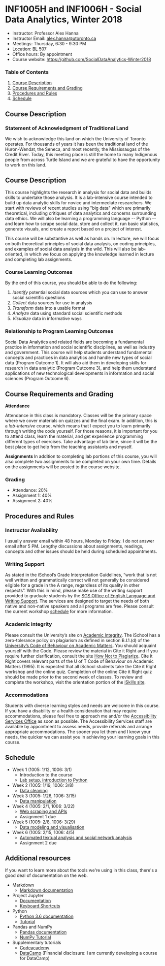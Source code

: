 # INF1005H and INF1006H - Social Data Analytics, Winter 2018

- Instructor: Professor Alex Hanna 
- Instructor Email: alex.hanna@utoronto.ca
- Meetings: Thursday, 6:30 - 9:30 PM
- Location: BL 507
- Office hours: By appointment
- Course website: https://github.com/SocialDataAnalytics-Winter2018

### Table of Contents

1. [Course Description](#course-description)
2. [Course Requirements and Grading](#course-requirements-and-grading)
4. [Procedures and Rules](#procedures-and-rules)
5. [Schedule](#schedule)

## Course Description

### Statement of Acknowledgment of Traditional Land

We wish to acknowledge this land on which the University of Toronto operates. For thousands of years it has been the traditional land of the Huron-Wendat, the Seneca, and most recently, the Mississaugas of the Credit River. Today, this meeting place is still the home to many Indigenous people from across Turtle Island and we are grateful to have the opportunity to work on this land. 

## Course Description

This course highlights the research in analysis for social data and builds skills to undertake those analysis. It is a lab-intensive course intended to build up data analytic skills for novice and intermediate researchers. We start with reviews of recent studies using "big data" which are primarily theoretical, including critiques of data analytics and concerns surrounding data ethics. We will also be learning a programming language -- Python -- and learn how to scrape social data, store and collect it, run basic statistics, generate visuals, and create a report based on a project of interest.

This course will be substantive as well as hands on. In lecture, we will focus on both theoretical principles of social data analysis, on coding principles, and examples of social data analysis in the wild. This will also be lab-oriented, in which we focus on applying the knowledge learned in lecture and completing lab assignments. 

### Course Learning Outcomes

By the end of this course, you should be able to do the following:

1. *Identify* potential social data sources which you can use to answer social scientific questions
2. *Collect* data sources for use in analysis
3. *Transform* data into a usable format
4. *Analyze* data using standard social scientific methods
5. *Visualize* data in informative ways

### Relationship to Program Learning Outcomes 

Social Data Analytics and related fields are becoming a fundamental practice in information and social scientific disciplines, as well as industry and government. This course will help students understand fundamental concepts and practices in data analytics and handle new types of social data (Program Outcome 1). It will also aid them in developing skills for research in data analytic (Program Outcome 3), and help them understand applications of new technological developments in information and social sciences (Program Outcome 6).

## Course Requirements and Grading

**Attendance**

Attendance in this class is mandatory. Classes will be the primary space where we cover materials on quizzes and the final exam. In addition, this is a *lab-intensive* course, which means that I expect you to learn primarily through writing the code yourself. For those reasons, it is important for you to attend class, learn the material, and get experience programming different types of exercises. Take advantage of lab time, since it will be the best place to get help from the teaching assistants and myself.

**Assignments**
In addition to completing lab portions of this course, you will also complete two assignments to be completed on your own time. Details on the assignments will be posted to the course website.

### Grading

- Attendance: 20%
- Assignment 1: 40%
- Assignment 2: 40%

## Procedures and Rules

### Instructor Availability

I usually answer email within 48 hours, Monday to Friday. I do not answer email after 5 PM. Lengthy discussions about assignments, readings, concepts and other issues should be held during scheduled appointments.

### Writing Support

As stated in the iSchool’s Grade Interpretation Guidelines, “work that is not well written and grammatically correct will not generally be considered eligible for a grade in the A range, regardless of its quality in other respects”. With this in mind, please make use of the writing support provided to graduate students by the [SGS Office of English Language and Writing Support](http://www.sgs.utoronto.ca/currentstudents/Pages/English-Language-and-Writing-Support.aspx).  The services are designed to target the needs of both native and non-native speakers and all programs are free. Please consult the current workshop [schedule](http://www.sgs.utoronto.ca/currentstudents/Pages/Current-Years-Courses.aspx) for more information.

### Academic integrity

Please consult the University’s site on [Academic Integrity](http://academicintegrity.utoronto.ca/). The iSchool has a zero-tolerance policy on plagiarism as defined in section B.I.1.(d) of the [University’s Code of Behaviour on Academic Matters](http://www.governingcouncil.utoronto.ca/Assets/Governing+Council+Digital+Assets/Policies/PDF/ppjun011995.pdf).  You should acquaint yourself with the Code. Please review the material in Cite it Right and if you require further clarification, consult the site [How Not to Plagiarize](http://www.writing.utoronto.ca/advice/using-sources/how-not-to-plagiarize). 
Cite it Right covers relevant parts of the U of T Code of Behaviour on Academic Matters (1995). It is expected that all iSchool students take the Cite it Right workshop and the online quiz. Completion of the online Cite it Right quiz should be made prior to the second week of classes. To review and complete the workshop, visit the orientation portion of the [iSkills site](http://uoft.me/iskills).

### Accommodations

Students with diverse learning styles and needs are welcome in this course. If you have a disability or a health consideration that may require accommodations, please feel free to approach me and/or the [Accessibility Services Office](http://www.studentlife.utoronto.ca/as) as soon as possible. The Accessibility Services staff are available by appointment to assess needs, provide referrals and arrange appropriate accommodations. The sooner you let them and I know your needs, the quicker we can assist you in achieving your learning goals in this course.

## Schedule

- Week 1 (1005: 1/12, 1006: 3/1)
    - Introduction to the course
    - [Lab setup, introduction to Python](../../../lab01)
- Week 2 (1005: 1/19, 1006: 3/8)
    - [Data cleaning](../../../lab02)
- Week 3 (1005: 1/26, 1006: 3/15)
    - [Data manipulation](../../../lab03)
- Week 4 (1005: 2/1, 1006: 3/22)
    - [Web scraping and APIs](../../../lab04)
    - Assignment 1 due
- Week 5 (1005: 2/8, 1006: 3/29)
    - [Data modeling and visualisation](../../../lab05)
- Week 6 (1005: 2/15, 1006: 4/5)
    - [Automated textual analysis and social network analysis](../../../lab06)
    - Assignment 2 due

## Additional resources

If you want to learn more about the tools we're using in this class, there's a good deal of documentation on the web. 

- Markdown
    - [Markdown documentation](https://daringfireball.net/projects/markdown/syntax)
- Project Jupyter
    - [Documentation](http://jupyter.readthedocs.io/en/latest/index.html)
    - [Keyboard Shortcuts](https://www.cheatography.com/weidadeyue/cheat-sheets/jupyter-notebook/)
- Python
    - [Python 3.6 documentation](https://docs.python.org/3.6/library/index.html)
    - [Tutorial](https://docs.python.org/3.6/tutorial/index.html?highlight=tutorial)
- Pandas and NumPy
    - [Pandas documentation](http://pandas.pydata.org/)
    - [NumPy Tutorial](https://docs.scipy.org/doc/numpy-dev/user/quickstart.html)
- Supplementary tutorials
    - [Codeacademy](https://www.codecademy.com/)
    - [DataCamp](https://www.datacamp.com) (Financial disclosure: I am currently developing a course for DataCamp)